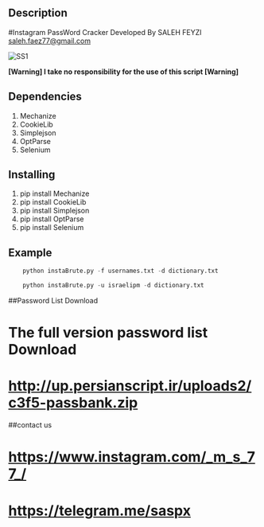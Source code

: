 ## Description
#Instagram PassWord Cracker 
Developed By SALEH FEYZI
<br/>
saleh.faez77@gmail.com
<br/>

![SS1](http://s6.uplod.ir/i/00811/6i5b3tbzd64w.jpg)

**[Warning] I take no responsibility for the use of this script [Warning]**

## Dependencies

1. Mechanize
2. CookieLib
3. Simplejson
4. OptParse
5. Selenium

## Installing

1. pip install Mechanize
2. pip install CookieLib
3. pip install Simplejson
4. pip install OptParse
5. pip install Selenium
	 
## Example

```python
	python instaBrute.py -f usernames.txt -d dictionary.txt
```
```python
	python instaBrute.py -u israelipm -d dictionary.txt
```	
##Password List Download
# The full version password list Download
# http://up.persianscript.ir/uploads2/c3f5-passbank.zip

##contact us
# https://www.instagram.com/_m_s_77_/
# https://telegram.me/saspx
